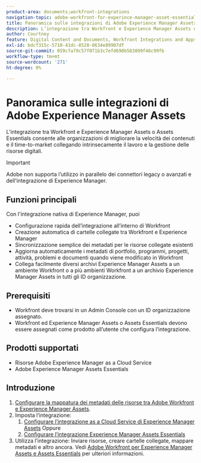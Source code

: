 ```yaml
---
product-area: documents;workfront-integrations
navigation-topic: adobe-workfront-for-experince-manager-asset-essentials
title: Panoramica sulle integrazioni di Adobe Experience Manager Assets
description: L’integrazione tra Workfront e Experience Manager Assets o Assets Essentials consente alle organizzazioni di migliorare la velocità dei contenuti e il time-to-market collegando intrinsecamente il lavoro e la gestione delle risorse digitali.
author: Courtney
feature: Digital Content and Documents, Workfront Integrations and Apps
exl-id: bdcf315c-5710-41dc-8528-0634e89907df
source-git-commit: 059cfa79c57f071b3c7efd690b583099f46c99fb
workflow-type: tm+mt
source-wordcount: '271'
ht-degree: 0%

---
```


# Panoramica sulle integrazioni di Adobe Experience Manager Assets

L’integrazione tra Workfront e Experience Manager Assets o Assets Essentials consente alle organizzazioni di migliorare la velocità dei contenuti e il time-to-market collegando intrinsecamente il lavoro e la gestione delle risorse digitali.

>[!IMPORTANT]
>
>Adobe non supporta l’utilizzo in parallelo dei connettori legacy o avanzati e dell’integrazione di Experience Manager.

## Funzioni principali

Con l&#39;integrazione nativa di Experience Manager, puoi

* Configurazione rapida dell’integrazione all’interno di Workfront
* Creazione automatica di cartelle collegate tra Workfront e Experience Manager
* Sincronizzazione semplice dei metadati per le risorse collegate esistenti
* Aggiorna automaticamente i metadati di portfolio, programmi, progetti, attività, problemi e documenti quando viene modificato in Workfront
* Collega facilmente diversi archivi Experience Manager Assets a un ambiente Workfront o a più ambienti Workfront a un archivio Experience Manager Assets in tutti gli ID organizzazione.


## Prerequisiti

* Workfront deve trovarsi in un Admin Console con un ID organizzazione assegnato.
* Workfront ed Experience Manager Assets o Assets Essentials devono essere assegnati come prodotto all’utente che configura l’integrazione.


## Prodotti supportati

* Risorse Adobe Experience Manager as a Cloud Service
* Adobe Experience Manager Assets Essentials


## Introduzione

1. [Configurare la mappatura dei metadati delle risorse tra Adobe Workfront e Experience Manager Assets](https://experienceleague.adobe.com/docs/experience-manager-cloud-service/content/assets/integrations/configure-asset-metadata-mapping.html?lang=en).
1. Imposta l’integrazione:
   1. [Configurare l’integrazione as a Cloud Service di Experience Manager Assets](/help/quicksilver/administration-and-setup/configure-integrations/configure-aacs-integration.md)
Oppure
   1. [Configurare l’integrazione Experience Manager Assets Essentials](/help/quicksilver/documents/adobe-workfront-for-experience-manager-assets-essentials/setup-asset-essentials.md)
1. Utilizza l’integrazione: Inviare risorse, creare cartelle collegate, mappare metadati e altro ancora. Vedi [Adobe Workfront per Experience Manager Assets e Assets Essentials](/help/quicksilver/documents/adobe-workfront-for-experience-manager-assets-essentials/workfront-for-aem-asset-essentials.md) per ulteriori informazioni.
